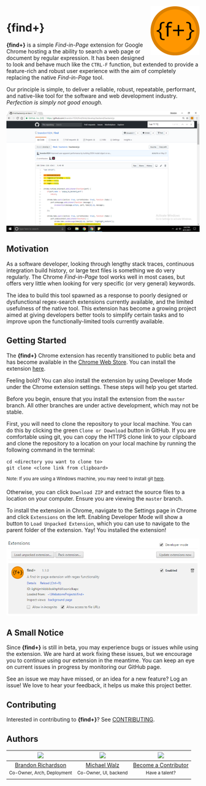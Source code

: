 <img src="resources/icon.png" align="right" width="128" />

# **{find+}**
**{find+}** is a simple _Find-in-Page_ extension for Google Chrome hosting a the ability to search a web page or document by regular expression. It has been designed to look and behave much like the `CTRL-F` function, but extended to provide a feature-rich and robust user experience with the aim of completely replacing the native _Find-in-Page_ tool.

Our principle is simple, to deliver a reliable, robust, repeatable, performant, and native-like tool for the software and web development industry. _Perfection is simply not good enough._

<img src="screenshot.png"/>

## Motivation
As a software developer, looking through lengthy stack traces, continuous integration build history, or large text files is something we do very regularly. The Chrome _Find-in-Page_ tool works well in most cases, but offers very little when looking for very specific (or very general) keywords.

The idea to build this tool spawned as a response to poorly designed or dysfunctional regex-search extensions currently available, and the limited usefulness of the native tool. This extension has become a growing project aimed at giving developers better tools to simplify certain tasks and to improve upon the functionally-limited tools currently available.

## Getting Started
The **{find+}** Chrome extension has recently transitioned to public beta and has become available in the [Chrome Web Store](https://chrome.google.com/webstore/category/extensions). You can install the extension [here](https://chrome.google.com/webstore/detail/find%2B/fddffkdncgkkdjobemgbpojjeffmmofb).

Feeling bold? You can also install the extension by using Developer Mode under the Chrome extension settings. These steps will help you get started.

Before you begin, ensure that you install the extension from the `master` branch. All other branches are under active development, which may not be stable.

First, you will need to clone the repository to your local machine. You can do this by clicking the green `Clone or Download` button in GitHub. If you are comfortable using git, you can copy the HTTPS clone link to your clipboard and clone the repository to a location on your local machine by running the following command in the terminal:

```
cd <directory you want to clone to>
git clone <clone link from clipboard>
```
<sup>Note: If you are using a Windows machine, you may need to install git [here](https://git-for-windows.github.io/).</sup>

Otherwise, you can click `Download ZIP` and extract the source files to a location on your computer. Ensure you are viewing the `master` branch.

To install the extension in Chrome, navigate to the Settings page in Chrome and click `Extensions` on the left. Enabling Developer Mode will show a button to `Load Unpacked Extension`, which you can use to navigate to the parent folder of the extension. Yay! You installed the extension!

<img src="installation.png"/>

## A Small Notice
Since **{find+}** is still in beta, you may experience bugs or issues while using the extension. We are hard at work fixing these issues, but we encourage you to continue using our extension in the meantime. You can keep an eye on current issues in progress by monitoring our GitHub page.

See an issue we may have missed, or an idea for a new feature? Log an issue! We love to hear your feedback, it helps us make this project better.

## Contributing
Interested in contributing to **{find+}**? See [CONTRIBUTING](CONTRIBUTING.md).

## Authors
|[<img src="https://avatars3.githubusercontent.com/u/22732449?v=3&s=460" width="128">](https://github.com/brandon1024)|[<img src="https://avatars2.githubusercontent.com/u/27076448?v=3&s=460" width="128">](https://github.com/MikeWalz11) | [<img src="https://assets-cdn.github.com/images/modules/logos_page/GitHub-Mark.png" width="128">](https://github.com/brandon1024/find)
|:---:|:---:|:---:|
|[Brandon Richardson](https://github.com/brandon1024)| [Michael Walz](https://github.com/MikeWalz11) |[Become a Contributor](CONTRIBUTING.md)
|<sup>Co-Owner, Arch, Deployment</sup>|<sup>Co-Owner, UI, backend</sup>|<sup>Have a talent?</sup>
